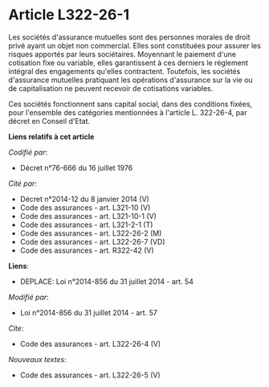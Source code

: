# Article L322-26-1

Les sociétés d'assurance mutuelles sont des personnes morales de droit privé ayant un objet non commercial. Elles sont
constituées pour assurer les risques apportés par leurs sociétaires. Moyennant le paiement d'une cotisation fixe ou variable,
elles garantissent à ces derniers le règlement intégral des engagements qu'elles contractent. Toutefois, les sociétés
d'assurance mutuelles pratiquant les opérations d'assurance sur la vie ou de capitalisation ne peuvent recevoir de
cotisations variables. 

Ces sociétés fonctionnent sans capital social, dans des conditions fixées, pour l'ensemble des catégories mentionnées à
l'article L. 322-26-4, par décret en Conseil d'Etat.

**Liens relatifs à cet article**

_Codifié par_:

  - Décret n°76-666 du 16 juillet 1976

_Cité par_:

  - Décret n°2014-12 du 8 janvier 2014 (V)
  - Code des assurances - art. L321-10 (V)
  - Code des assurances - art. L321-10-1 (V)
  - Code des assurances - art. L321-2-1 (T)
  - Code des assurances - art. L322-26-2 (M)
  - Code des assurances - art. L322-26-7 (VD)
  - Code des assurances - art. R322-42 (V)

**Liens**:

  - DEPLACE: Loi n°2014-856 du 31 juillet 2014 - art. 54

_Modifié par_:

  - Loi n°2014-856 du 31 juillet 2014 - art. 57

_Cite_:

  - Code des assurances - art. L322-26-4 (V)

_Nouveaux textes_:

  - Code des assurances - art. L322-26-5 (V)
